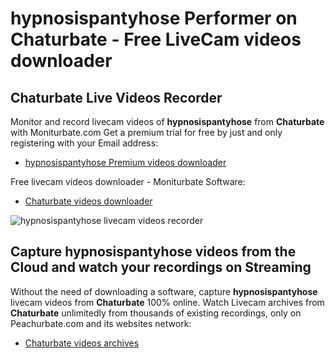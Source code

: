 # hypnosispantyhose Performer on Chaturbate - Free LiveCam videos downloader

## Chaturbate Live Videos Recorder

Monitor and record livecam videos of **hypnosispantyhose** from **Chaturbate** with Moniturbate.com
Get a premium trial for free by just and only registering with your Email address:
* [hypnosispantyhose Premium videos downloader](https://moniturbate.com/request-demo-licence-key.html)

Free livecam videos downloader - Moniturbate Software:
* [Chaturbate videos downloader](https://moniturbate.com/moniturbate-download-software.html)

![hypnosispantyhose livecam videos recorder](https://peachurnet.com/templates/moniturbate-software.png)


## Capture hypnosispantyhose videos from the Cloud and watch your recordings on Streaming

Without the need of downloading a software, capture **hypnosispantyhose** livecam videos from **Chaturbate** 100% online.
Watch Livecam archives from **Chaturbate** unlimitedly from thousands of existing recordings, only on Peachurbate.com and its websites network:
* [Chaturbate videos archives](https://peachurnet.com/)